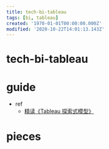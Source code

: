 ```yaml
---
title: tech-bi-tableau
tags: [bi, tableau]
created: '1970-01-01T00:00:00.000Z'
modified: '2020-10-22T14:01:13.143Z'
---
```


# tech-bi-tableau

# guide

- ref
  - [精读《Tableau 探索式模型》](https://zhuanlan.zhihu.com/p/79764865)

# pieces
